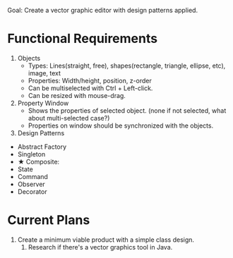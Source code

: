 Goal: Create a vector graphic editor with design patterns applied.

# Functional Requirements
1. Objects
   - Types: Lines(straight, free), shapes(rectangle, triangle, ellipse, etc), image, text
   - Properties: Width/height, position, z-order
   - Can be multiselected with Ctrl + Left-click.
   - Can be resized with mouse-drag.
2. Property Window
   - Shows the properties of selected object. (none if not selected, what about multi-selected case?)
   - Properties on window should be synchronized with the objects.
3. Design Patterns
  - Abstract Factory
  - Singleton
  - ★ Composite: 
  - State
  - Command
  - Observer
  - Decorator

# Current Plans
1. Create a minimum viable product with a simple class design.
   1. Research if there's a vector graphics tool in Java.

